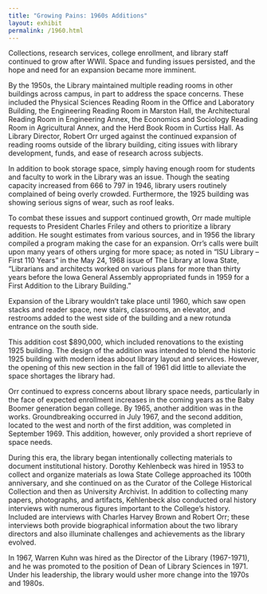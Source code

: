 ```yaml
---
title: "Growing Pains: 1960s Additions"
layout: exhibit
permalink: /1960.html
---
```


Collections, research services, college enrollment, and library staff continued to grow after WWII. Space and funding issues persisted, and the hope and need for an expansion became more imminent. 

By the 1950s, the Library maintained multiple reading rooms in other buildings across campus, in part to address the space concerns. These included the Physical Sciences Reading Room in the Office and Laboratory Building, the Engineering Reading Room in Marston Hall, the Architectural Reading Room in Engineering Annex, the Economics and Sociology Reading Room in Agricultural Annex, and the Herd Book Room in Curtiss Hall. As Library Director, Robert Orr urged against the continued expansion of reading rooms outside of the library building, citing issues with library development, funds, and ease of research across subjects.

In addition to book storage space, simply having enough room for students and faculty to work in the Library was an issue. Though the seating capacity increased from 666 to 797 in 1946, library users routinely complained of being overly crowded. Furthermore, the 1925 building was showing serious signs of wear, such as roof leaks.

To combat these issues and support continued growth, Orr made multiple requests to President Charles Friley and others to prioritize a library addition. He sought estimates from various sources, and in 1956 the library compiled a program making the case for an expansion. Orr’s calls were built upon many years of others urging for more space; as noted in “ISU Library – First 110 Years” in the May 24, 1968 issue of The Library at Iowa State, “Librarians and architects worked on various plans for more than thirty years before the Iowa General Assembly appropriated funds in 1959 for a First Addition to the Library Building.”

Expansion of the Library wouldn’t take place until 1960, which saw open stacks and reader space, new stairs, classrooms, an elevator, and restrooms added to the west side of the building and a new rotunda entrance on the south side.

This addition cost $890,000, which included renovations to the existing 1925 building. The design of the addition was intended to blend the historic 1925 building with modern ideas about library layout and services. However, the opening of this new section in the fall of 1961 did little to alleviate the space shortages the library had.

Orr continued to express concerns about library space needs, particularly in the face of expected enrollment increases in the coming years as the Baby Boomer generation began college. By 1965, another addition was in the works. Groundbreaking occurred in July 1967, and the second addition, located to the west and north of the first addition, was completed in September 1969. This addition, however, only provided a short reprieve of space needs.

During this era, the library began intentionally collecting materials to document institutional history. Dorothy Kehlenbeck was hired in 1953 to collect and organize materials as Iowa State College approached its 100th anniversary, and she continued on as the Curator of the College Historical Collection and then as University Archivist. In addition to collecting many papers, photographs, and artifacts, Kehlenbeck also conducted oral history interviews with numerous figures important to the College’s history. Included are interviews with Charles Harvey Brown and Robert Orr; these interviews both provide biographical information about the two library directors and also illuminate challenges and achievements as the library evolved.

In 1967, Warren Kuhn was hired as the Director of the Library (1967-1971), and he was promoted to the position of Dean of Library Sciences in 1971. Under his leadership, the library would usher more change into the 1970s and 1980s.